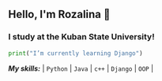 ## Hello, I'm Rozalina 👋
### I study at the Kuban State University!

```python
print("I’m currently learning Django")
```
***My skills:***
| `Python` | `Java` | `c++` | `Django` | `OOP` |
<!--
**rozalinaag/rozalinaag** is a ✨ _special_ ✨ repository because its `README.md` (this file) appears on your GitHub profile.

Here are some ideas to get you started:

- 🔭 I’m currently working on ...
- 🌱 I’m currently learning ...
- 👯 I’m looking to collaborate on ...
- 🤔 I’m looking for help with ...
- 💬 Ask me about ...
- 📫 How to reach me: ...
- 😄 Pronouns: ...
- ⚡ Fun fact: ...
-->

